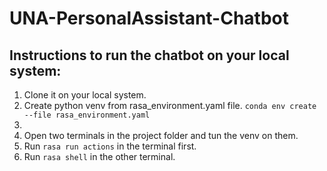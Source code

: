 # UNA-PersonalAssistant-Chatbot
## Instructions to run the chatbot on your local system:
  1) Clone it on your local system.
  2) Create python venv from rasa_environment.yaml file.
     ``` conda env create --file rasa_environment.yaml ```
  3)
  4) Open two terminals in the project folder and tun the venv on them.
  5) Run ``` rasa run actions ``` in the terminal first.
  6) Run  ``` rasa shell ``` in the other terminal.
 
